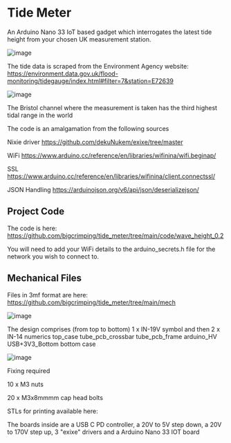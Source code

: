 # Tide Meter
An Arduino Nano 33 IoT based gadget which interrogates the latest tide height from your chosen UK measurement station.

![image](https://github.com/bigcrimping/tide_meter/assets/74270551/4ed0a469-31e1-4765-ad39-08cfae97c226)

The tide data is scraped from the Environment Agency website: https://environment.data.gov.uk/flood-monitoring/tidegauge/index.html#filter=7&station=E72639

![image](https://github.com/bigcrimping/tide_meter/assets/74270551/2ba11598-a86a-4bd9-a6f0-1221cf00a84d)

The Bristol channel where the measurement is taken has the third highest tidal range in the world

The code is an amalgamation from the following sources

Nixie driver https://github.com/dekuNukem/exixe/tree/master

WiFi https://www.arduino.cc/reference/en/libraries/wifinina/wifi.beginap/

SSL https://www.arduino.cc/reference/en/libraries/wifinina/client.connectssl/

JSON Handling https://arduinojson.org/v6/api/json/deserializejson/

## Project Code

The code is here: https://github.com/bigcrimping/tide_meter/tree/main/code/wave_height_0.2

You will need to add your WiFi details to the arduino_secrets.h file for the network you wish to connect to.


## Mechanical Files

Files in 3mf format are here: https://github.com/bigcrimping/tide_meter/tree/main/mech

![image](https://github.com/bigcrimping/tide_meter/assets/74270551/40fad846-1327-408a-bc02-fce476bf1751)


The design comprises (from top to bottom) 
1 x IN-19V symbol and then 2 x IN-14 numerics
top_case
tube_pcb_crossbar
tube_pcb_frame
arduino_HV
USB+3V3_Bottom
bottom case

![image](https://github.com/bigcrimping/tide_meter/assets/74270551/34597712-df34-4e6c-814a-f571179465d6)

Fixing required 

10 x M3 nuts

20 x M3x8mmmm cap head bolts

STLs for printing available here: 

The boards inside are a USB C PD controller, a 20V to 5V step down, a 20V to 170V step up, 3 "exixe" drivers and a Arduino Nano 33 IOT board
